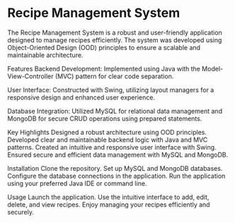 # Recipe Management System

The Recipe Management System is a robust and user-friendly application designed to manage recipes efficiently. The system was developed using Object-Oriented Design (OOD) principles to ensure a scalable and maintainable architecture.

Features
Backend Development: 
Implemented using Java with the Model-View-Controller (MVC) pattern for clear code separation.

User Interface: 
Constructed with Swing, utilizing layout managers for a responsive design and enhanced user experience.

Database Integration: 
Utilized MySQL for relational data management and MongoDB for secure CRUD operations using prepared statements.

Key Highlights
Designed a robust architecture using OOD principles.
Developed clear and maintainable backend logic with Java and MVC patterns.
Created an intuitive and responsive user interface with Swing.
Ensured secure and efficient data management with MySQL and MongoDB.

Installation
Clone the repository.
Set up MySQL and MongoDB databases.
Configure the database connections in the application.
Run the application using your preferred Java IDE or command line.

Usage
Launch the application.
Use the intuitive interface to add, edit, delete, and view recipes.
Enjoy managing your recipes efficiently and securely.
